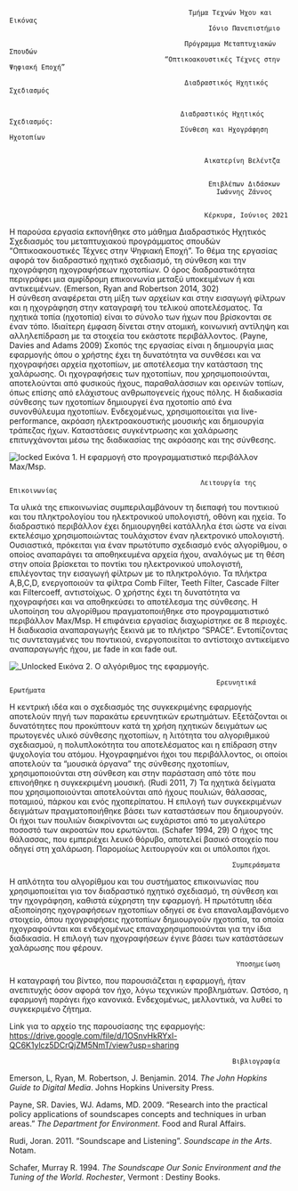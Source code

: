    
                                                 Τμήμα Τεχνών Ήχου και Εικόνας
                                                      Ιόνιο Πανεπιστήμιο

                                                Πρόγραμμα Μεταπτυχιακών Σπουδών 
                                           “Οπτικοακουστικές Τέχνες στην Ψηφιακή Εποχή”

                                                Διαδραστικός Ηχητικός Σχεδιασμός


                                               Διαδραστικός Ηχητικός Σχεδιασμός:
                                               Σύνθεση και Ηχογράφηση Ηχοτοπίων

                        
                                                     Αικατερίνη Βελέντζα


                                                      Επιβλέπων Διδάσκων 
                                                        Ιωάννης Ζάννος


                                                     Κέρκυρα, Ιούνιος 2021






                                                       


   Η παρούσα εργασία εκπονήθηκε στο μάθημα Διαδραστικός Ηχητικός Σχεδιασμός 
 του μεταπτυχιακού προγράμματος σπουδών “Οπτικοακουστικές Τέχνες στην Ψηφιακή Εποχή”. 
 Το θέμα της εργασίας αφορά τον διαδραστικό ηχητικό σχεδιασμό, τη σύνθεση και την 
 ηχογράφηση ηχογραφήσεων ηχοτοπίων. Ο όρος διαδραστικότητα περιγράφει μια αμφίδρομη 
 επικοινωνία μεταξύ υποκειμένων ή και αντικειμένων. (Emerson, Ryan and Robertson 2014, 302)  
 Η σύνθεση αναφέρεται στη μίξη των αρχείων και στην εισαγωγή φίλτρων και η ηχογράφηση 
 στην καταγραφή του τελικού αποτελέσματος. Τα ηχητικά τοπία (ηχοτοπία) είναι το σύνολο 
 των ήχων που βρίσκονται σε έναν τόπο. Ιδιαίτερη έμφαση δίνεται στην ατομική, κοινωνική 
 αντίληψη και αλληλεπίδραση με τα στοιχεία του εκάστοτε περιβάλλοντος. (Payne, Davies and Adams 2009) 
 Σκοπός της εργασίας είναι η δημιουργία μιας εφαρμογής όπου ο χρήστης έχει τη δυνατότητα 
 να συνθέσει και να ηχογραφήσει αρχεία ηχοτοπίων, με αποτέλεσμα την κατάσταση της χαλάρωσης. 
 Οι ηχογραφήσεις των ηχοτοπίων, που χρησιμοποιούνται, αποτελούνται από φυσικούς ήχους, 
 παραθαλάσσιων και ορεινών τοπίων, όπως επίσης από ελάχιστους ανθρωπογενείς ήχους πόλης. 
 Η διαδικασία σύνθεσης των ηχοτοπίων δημιουργεί ένα ηχοτοπίο από ένα συνονθύλευμα ηχοτοπίων. 
 Ενδεχομένως, χρησιμοποιείται για live-performance, ακρόαση ηλεκτροακουστικής μουσικής και 
 δημιουργία τράπεζας ήχων. Καταστάσεις συγκέντρωσης και χαλάρωσης επιτυγχάνονται μέσω της 
 διαδικασίας της ακρόασης και της σύνθεσης. 


![locked](https://user-images.githubusercontent.com/75976946/125170414-a34e1400-e1b7-11eb-90a7-6f990cf88cf7.jpg)
Εικόνα 1. Η εφαρμογή στο προγραμματιστικό περιβάλλον Max/Msp.




 
                                                    Λειτουργία της Επικοινωνίας


  Τα υλικά της επικοινωνίας συμπεριλαμβάνουν τη διεπαφή του ποντικιού και του πληκτρολογίου 
του ηλεκτρονικού υπολογιστή, οθόνη και ηχεία. Το διαδραστικό περιβάλλον έχει δημιουργηθεί 
κατάλληλα έτσι ώστε να είναι εκτελέσιμο χρησιμοποιώντας τουλάχιστον έναν ηλεκτρονικό υπολογιστή. 
Ουσιαστικά, πρόκειται για έναν πρωτότυπο σχεδιασμό ενός αλγορίθμου, ο οποίος αναπαράγει 
τα αποθηκευμένα αρχεία ήχου, αναλόγως με τη θέση στην οποία βρίσκεται το ποντίκι του ηλεκτρονικού 
υπολογιστή, επιλέγοντας την εισαγωγή φίλτρων με το πληκτρολόγιο. Τα πλήκτρα A,B,C,D, ενεργοποιούν 
τα φίλτρα Comb Filter, Teeth Filter, Cascade Filter και Filtercoeff, αντιστοίχως. Ο χρήστης έχει 
τη δυνατότητα να ηχογραφήσει και να αποθηκεύσει το αποτέλεσμα της σύνθεσης. Η υλοποίηση του 
αλγορίθμου πραγματοποιήθηκε στο προγραμματιστικό περιβάλλον Max/Msp. Η επιφάνεια εργασίας 
διαχωρίστηκε σε 8 περιοχές. Η διαδικασία αναπαραγωγής ξεκινά με το πλήκτρο “SPACE”. Εντοπίζοντας 
τις συντεταγμένες του ποντικιού, ενεργοποιείται το αντίστοιχο αντικείμενο αναπαραγωγής ήχου, 
με fade in και fade out.  


![_Unlocked](https://user-images.githubusercontent.com/75976946/125174427-182c4880-e1ce-11eb-857e-9d83c0f35d09.jpg)
Εικόνα 2. Ο αλγόριθμος της εφαρμογής.






                                                        Ερευνητικά Ερωτήματα


 Η κεντρική ιδέα και ο σχεδιασμός της συγκεκριμένης εφαρμογής αποτελούν πηγή των παρακάτω ερευνητικών 
 ερωτημάτων. Εξετάζονται οι δυνατότητες που προκύπτουν κατά τη χρήση ηχητικών δειγμάτων ως πρωτογενές 
 υλικό σύνθεσης ηχοτοπίων, η λιτότητα του αλγοριθμικού σχεδιασμού, η πολυπλοκότητα του αποτελέσματος 
 και η επίδραση στην ψυχολογία του ατόμου. Ηχογραφημένοι ήχοι του περιβάλλοντος, οι οποίοι αποτελούν 
 τα “μουσικά όργανα” της σύνθεσης ηχοτοπίων, χρησιμοποιούνται στη σύνθεση και στην παράσταση από τότε 
 που επινοήθηκε η συγκεκριμένη μουσική. (Rudi 2011, 7) Τα ηχητικά δείγματα που χρησιμοποιούνται αποτελούνται 
 από ήχους πουλιών, θάλασσας, ποταμιού, πάρκου και ενός ηχοπερίπατου. Η επιλογή των συγκεκριμένων δειγμάτων 
 πραγματοποιήθηκε βάσει των καταστάσεων που δημιουργούν. Οι ήχοι των πουλιών διακρίνονται ως ευχάριστοι 
 από το μεγαλύτερο ποσοστό των ακροατών που ερωτώνται. (Schafer 1994, 29) Ο ήχος της θάλασσας, που εμπεριέχει
 λευκό θόρυβο, αποτελεί βασικό στοιχείο που οδηγεί στη χαλάρωση. Παρομοίως λειτουργούν και οι υπόλοιποι ήχοι.  




                                                            Συμπεράσματα


 Η απλότητα του αλγορίθμου και του συστήματος επικοινωνίας που χρησιμοποιείται για τον διαδραστικό ηχητικό 
 σχεδιασμό, τη σύνθεση και την ηχογράφηση, καθιστά εύχρηστη την εφαρμογή. Η πρωτότυπη ιδέα αξιοποίησης 
 ηχογραφήσεων ηχοτοπίων οδηγεί σε ένα επαναλαμβανόμενο στοιχείο, όπου ηχογραφήσεις ηχοτοπίων δημιουργούν 
 ηχοτοπία, τα οποία ηχογραφούνται και ενδεχομένως επαναχρησιμοποιούνται για την ίδια διαδικασία. Η επιλογή 
 των ηχογραφήσεων έγινε βάσει των κατάστάσεων χαλάρωσης που φέρουν. 



 
                                                             Υποσημείωση
 
 Η καταγραφή του βίντεο, που παρουσιάζεται η εφαρμογή, ήταν ανεπιτυχής όσον αφορά τον ήχο, λόγω τεχνικών προβλημάτων.
 Ωστόσο, η εφαρμογή παράγει ήχο κανονικά.
 Ενδεχομένως, μελλοντικά, να λυθεί το συγκεκριμένο ζήτημα.
 
 Link για το αρχείο της παρουσίασης της εφαρμογής: https://drive.google.com/file/d/1OSnvHkRYxl-QC6K1ylcz5DCrQjZM5NmT/view?usp=sharing
 

                                                            Βιβλιογραφία 


 Emerson, L, Ryan,  M. Robertson, J. Benjamin. 2014. *The John Hopkins Guide to Digital Media*. Johns Hopkins University Press.

 Payne, SR. Davies, WJ. Adams, MD. 2009. “Research into the practical policy applications of
 soundscapes concepts and techniques in urban areas.” *The Department for Environment*. Food and Rural Affairs.

 Rudi, Joran. 2011. “Soundscape and Listening”. *Soundscape in the Arts*. Notam. 

 Schafer, Murray R. 1994. *The Soundscape Our Sonic Environment and the Tuning of the World. Rochester*, Vermont : Destiny Books.
 
 
 
 
















